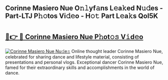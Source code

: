 ## Corinne Masiero Nue O𝚗𝚕yf𝚊ns L𝚎a𝚔ed N𝚞𝚍es - Part-LTJ P𝚑𝚘tos Vi𝚍𝚎o - H𝚘𝚝 Part L𝚎a𝚔s Qol5K

# <h2><a href="http://kf71i8l.oniu.top/?m=Corinne+Masiero+Nue">🔗👉 🔴 Corinne Masiero Nue P𝚑ot𝚘𝚜 V𝚒d𝚎o</a></h2>

[![Corinne Masiero Nue Nu𝚍e𝚜](https://i.imgur.com/0qMVB7G.gif)](http://kf71i8l.oniu.top/?m=Corinne+Masiero+Nue)
Online thought leader Corinne Masiero Nue, celebrated for sharing dance and lifestyle material, consisting of presentations and personal vlogs. Exceptional dancer Corinne Masiero Nue, famed for their extraordinary skills and accomplishments in the world of dance.  
